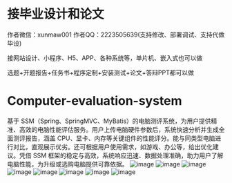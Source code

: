 # 接毕业设计和论文
作者微信：xunmaw001  作者QQ：2223505639(支持修改、部署调试、支持代做毕设)

接网站设计、小程序、H5、APP、各种系统等，单片机、嵌入式也可以做

选题+开题报告+任务书+程序定制+安装测试+论文+答辩PPT都可以做
# Computer-evaluation-system
基于 SSM（Spring、SpringMVC、MyBatis）的电脑测评系统，为用户提供精准、高效的电脑性能评估服务。用户上传电脑硬件参数后，系统快速分析并生成全面测评报告，涵盖 CPU、显卡、内存等关键组件的性能评分。能与同类型电脑进行对比，直观展示优劣。还可根据用户使用需求，如游戏、办公等，给出优化建议。凭借 SSM 框架的稳定与高效，系统响应迅速、数据处理准确，助力用户了解电脑性能，为升级或选购电脑提供可靠依据。 
![image](https://github.com/user-attachments/assets/40601823-6e95-4108-8217-1fd744a5f55f)
![image](https://github.com/user-attachments/assets/1f8f7119-ec04-4f44-b2a3-22b3e850db45)
![image](https://github.com/user-attachments/assets/15b89759-968a-4a87-a536-424e68d5ac5e)
![image](https://github.com/user-attachments/assets/1186a517-c77d-4446-be2d-c0ca4111758d)
![image](https://github.com/user-attachments/assets/3aeaec75-8f66-4a6f-a8fe-42bb311f5135)
![image](https://github.com/user-attachments/assets/913677c6-a7cb-47d4-98e8-65126572d181)
![image](https://github.com/user-attachments/assets/820a1e18-b19a-4cc5-b35c-4250b885b194)
![image](https://github.com/user-attachments/assets/65a4c979-62e9-4b73-a96a-217f2b32f28f)
